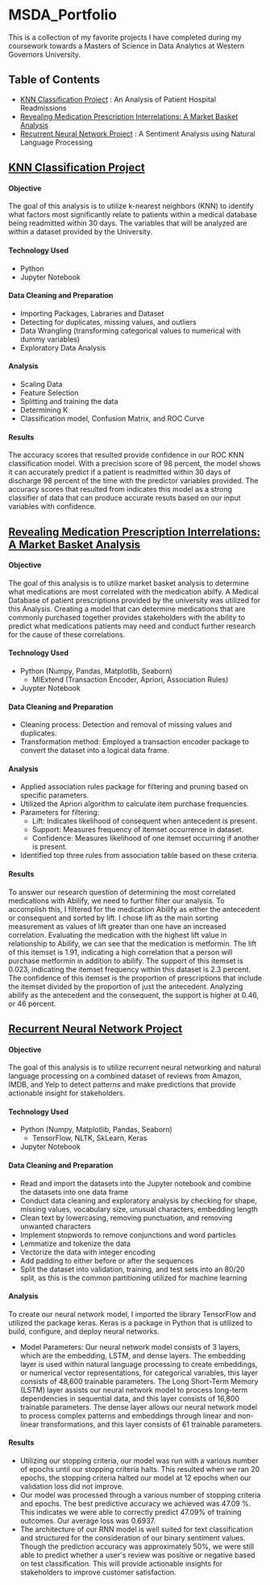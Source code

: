 # MSDA_Portfolio
This is a collection of my favorite projects I have completed during my coursework towards a Masters of Science in Data Analytics at Western Governors University.
## Table of Contents
- [KNN Classification Project](#knn-classification-project) : An Analysis of Patient Hospital Readmissions
- [Revealing Medication Prescription Interrelations: A Market Basket Analysis](#Revealing-Medication-Prescription-Interrelations:-A-Market-Basket-Analysis)
- [Recurrent Neural Network Project](#recurrent-neural-network-project) : A Sentiment Analysis using Natural Language Processing
## [KNN Classification Project](https://github.com/Sunny-Lai/MSDA_Portfolio/tree/main/KNN_Classification)
#### Objective
The goal of this analysis is to utilize k-nearest neighbors (KNN) to identify what factors most significantly relate to patients within a medical database being readmitted within 30 days. The variables that will be analyzed are within a dataset provided by the University.
#### Technology Used
- Python
- Jupyter Notebook
#### Data Cleaning and Preparation
- Importing Packages, Labraries and Dataset
- Detecting for duplicates, missing values, and outliers
- Data Wrangling (transforming categorical values to numerical with dummy variables)
- Exploratory Data Analysis
#### Analysis
- Scaling Data
- Feature Selection
- Splitting and training the data
- Determining K
- Classification model, Confusion Matrix, and ROC Curve
#### Results
The accuracy scores that resulted provide confidence in our ROC KNN classification model. With a precision score of 98 percent, the model shows it can accurately predict if a patient is readmitted within 30 days of discharge 98 percent of the time with the predictor variables provided. The accuracy scores that resulted from indicates this model as a strong classifier of data that can produce accurate resuts based on our input variables with confidence.
## [Revealing Medication Prescription Interrelations: A Market Basket Analysis](https://github.com/Sunny-Lai/MSDA_Portfolio/tree/main/Market_Basket_Analysis)
#### Objective
The goal of this analysis is to utilize market basket analysis to determine what medications are most correlated with the medication abilfy. A Medical Database of patient prescriptions provided by the university was utilized for this Analysis.  Creating a model that can determine medications that are commonly purchased together provides stakeholders with the ability to predict what medications patients may need and conduct further research for the cause of these correlations. 
#### Technology Used
- Python (Numpy, Pandas, Matplotlib, Seaborn)
    - MlExtend (Transaction Encoder, Apriori, Association Rules)
- Juypter Notebook
#### Data Cleaning and Preparation
- Cleaning process: Detection and removal of missing values and duplicates.
- Transformation method: Employed a transaction encoder package to convert the dataset into a logical data frame.
#### Analysis
- Applied association rules package for filtering and pruning based on specific parameters.
- Utilized the Apriori algorithm to calculate item purchase frequencies.
- Parameters for filtering:
    - Lift: Indicates likelihood of consequent when antecedent is present.
    - Support: Measures frequency of itemset occurrence in dataset.
    - Confidence: Measures likelihood of one itemset occurring if another is present.
- Identified top three rules from association table based on these criteria.
#### Results
To answer our research question of determining the most correlated medications with Abilify, we need to further filter our analysis. To accomplish this, I filtered for the medication Abilify as either the antecedent or consequent and sorted by lift. I chose lift as the main sorting measurement as values of lift greater than one have an increased correlation. Evaluating the medication with the highest lift value in relationship to Abilify, we can see that the medication is metformin. The lift of this itemset is 1.91, indicating a high correlation that a person will purchase metformin in addition to abilify. The support of this itemset is 0.023, indicating the itemset frequency within this dataset is 2.3 percent. The confidence of this itemset is the proportion of prescriptions that include the itemset divided by the proportion of just the antecedent. Analyzing abilify as the antecedent and the consequent, the support is higher at 0.46, or 46 percent.
## [Recurrent Neural Network Project](https://github.com/Sunny-Lai/MSDA_Portfolio/tree/main/Recurrent_Neural_Network)
#### Objective
The goal of this analysis is to utilize recurrent neural networking and natural language processing on a combined dataset of reviews from Amazon, IMDB, and Yelp to detect patterns and make predictions that provide actionable insight for stakeholders.
#### Technology Used
- Python (Numpy, Matplotlib, Pandas, Seaborn)
    - TensorFlow, NLTK, SkLearn, Keras
- Jupyter Notebook
#### Data Cleaning and Preparation
- Read and import the datasets into the Jupyter notebook and combine the datasets into one data frame 
- Conduct data cleaning and exploratory analysis by checking for shape, missing values, vocabulary size, unusual characters, embedding length 
- Clean text by lowercasing, removing punctuation, and removing unwanted characters 
- Implement stopwords to remove conjunctions and word particles 
- Lemmatize and tokenize the data  
- Vectorize the data with integer encoding 
- Add padding to either before or after the sequences 
- Split the dataset into validation, training, and test sets into an 80/20 split, as this is the common partitioning utilized for machine learning
#### Analysis
To create our neural network model, I imported the library TensorFlow and utilized the package keras. Keras is a package in Python that is utilized to build, configure, and deploy neural networks.
- Model Parameters: Our neural network model consists of 3 layers, which are the embedding, LSTM, and dense layers. The embedding layer is used within natural language processing to create embeddings, or numerical vector representations, for categorical variables, this layer consists of 48,600 trainable parameters. The Long Short-Term Memory (LSTM) layer assists our neural network model to process long-term dependencies in sequential data, and this layer consists of 16,800 trainable parameters. The dense layer allows our neural network model to process complex patterns and embeddings through linear and non-linear transformations, and this layer consists of 61 trainable parameters.
#### Results
- Utilizing our stopping criteria, our model was run with a various number of epochs until our stopping criteria halts. This resulted when we ran 20 epochs, the stopping criteria halted our model at 12 epochs when our validation loss did not improve.
- Our model was processed through a various number of stopping criteria and epochs. The best predictive accuracy we achieved was 47.09 %. This indicates we were able to correctly predict 47.09% of training outcomes. Our average loss was 0.6937.
- The architecture of our RNN model is well suited for text classification and structured for the consideration of our binary sentiment values. Though the prediction accuracy was approximately 50%, we were still able to predict whether a user's review was positive or negative based on test classification. This will provide actionable insights for stakeholders to improve customer satisfaction.

